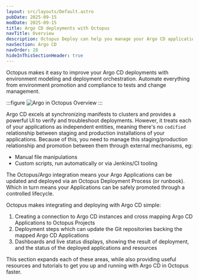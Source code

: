 ```yaml
---
layout: src/layouts/Default.astro
pubDate: 2025-09-15
modDate: 2025-09-15
title: Argo CD deployments with Octopus
navTitle: Overview
description: Octopus Deploy can help you manage your Argo CD applications navigate lifecycle promotion
navSection: Argo CD
navOrder: 28
hideInThisSectionHeader: true
---
```


Octopus makes it easy to improve your Argo CD deployments with environment modeling and deployment orchestration. Automate everything 
from environment promotion and compliance to tests and change management.

:::figure
![Argo in Octopus Overview](/docs/img/argo-cd/argo-cd-overview.png)
:::

Argo CD excels at synchronizing manifests to clusters and provides a powerful UI to verify and troubleshoot deployments.
However, it treats each of your applications as independent entities, meaning there's no `codified` relationship between staging 
and production installations of your applications. Because of this, you need to manage this staging/production relationship and promotion between them
through external mechanisms, eg:
* Manual file manipulations
* Custom scripts, run automatically or via Jenkins/CI tooling

The Octopus/Argo integration means your Argo Applications can be updated and deployed via an Octopus Deployment Process (or runbook).
Which in turn means your Applications can be safely promoted through a controlled lifecycle.

Octopus makes integrating and deploying with Argo CD simple:
1. Creating a connection to Argo CD instances and cross mapping Argo CD Applications to Octopus Projects
2. Deployment steps which can update the Git repositories backing the mapped Argo CD Applications
3. Dashboards and live status displays, showing the result of deployment, and the status of the deployed applications and resources

This section expands each of these areas, while also providing useful resources and tutorials to get you
up and running with Argo CD in Octopus faster.